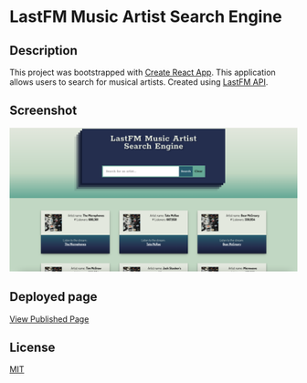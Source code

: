 # LastFM Music Artist Search Engine

## Description

This project was bootstrapped with [Create React App](https://github.com/facebook/create-react-app). This application allows
users to search for musical artists. Created using [LastFM API](https://www.last.fm/api).

## Screenshot

![LastFmAppScreen](./src/assets/finished-product.png)

## Deployed page

[View Published Page](https://erin-m-keller.github.io/lastfm-app/)

## License

[MIT](https://choosealicense.com/licenses/mit/)